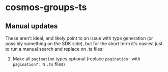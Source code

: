 # cosmos-groups-ts

## Manual updates

These aren't ideal, and likely point to an issue with type generation (or
possibly something on the SDK side), but for the short term it's easiest just to
run a manual search and replace on .ts files:

1. Make all `pagination` types optional (replace `pagination:` with `pagination?:` in `.ts` files)
